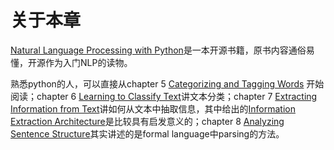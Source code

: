 # 关于本章

[Natural Language Processing with Python](http://www.nltk.org/book/)是一本开源书籍，原书内容通俗易懂，开源作为入门NLP的读物。

熟悉python的人，可以直接从chapter 5 [Categorizing and Tagging Words](http://www.nltk.org/book/ch05.html) 开始阅读；chapter 6 [Learning to Classify Text](http://www.nltk.org/book/ch06.html)讲文本分类；chapter 7 [Extracting Information from Text](http://www.nltk.org/book/ch07.html)讲如何从文本中抽取信息，其中给出的[Information Extraction Architecture](http://www.nltk.org/book/ch07.html)是比较具有启发意义的；chapter 8 [Analyzing Sentence Structure](http://www.nltk.org/book/ch08.html)其实讲述的是formal language中parsing的方法。